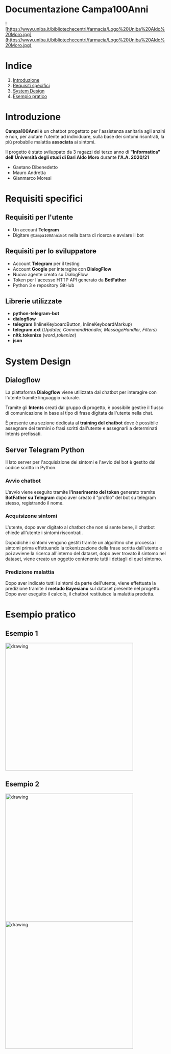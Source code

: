 # Documentazione Campa100Anni

![https://www.uniba.it/bibliotechecentri/farmacia/Logo%20Uniba%20Aldo%20Moro.jpg](https://www.uniba.it/bibliotechecentri/farmacia/Logo%20Uniba%20Aldo%20Moro.jpg)

# Indice
1. [Introduzione](#Introduzione)
2. [Requisiti specifici](#Requisiti-specifici)
3. [System Design](#System-Design)
4. [Esempio pratico](#Esempio-pratico)

# Introduzione

**Campa100Anni** è un chatbot progettato per l'assistenza sanitaria agli anzini e non, per aiutare l'utente ad individuare, sulla base dei sintomi risontrati, la più probabile malattia **associata** ai sintomi. 

Il progetto è stato sviluppato da 3 ragazzi del terzo anno di **"Informatica" dell'Università degli studi di Bari Aldo Moro** durante **l'A.A. 2020/21**

- Gaetano Dibenedetto
- Mauro Andretta
- Gianmarco Moresi

# Requisiti specifici

## Requisiti per l'utente

- Un account **Telegram**
- Digitare `@Campa100AnniBot` nella barra di ricerca e avviare il bot

## Requisiti per lo sviluppatore

- Account **Telegram** per il testing
- Account **Google** per interagire con **DialogFlow**
- Nuovo agente creato su DialogFlow
- Token per l'accesso HTTP API generato da **BotFather**
- Python 3 e repository GitHub

## Librerie utilizzate

- **python-telegram-bot**
- **dialogflow**
- **telegram** (InlineKeyboardButton, InlineKeyboardMarkup)
- **telegram.ext** (*Updater, CommandHandler, MessageHandler, Filters*)
- **nltk.tokenize** (*word_tokenize*)
- **json**

# System Design

## Dialogflow

La piattaforma **Dialogflow** viene utilizzata dal chatbot per interagire con l'utente tramite linguaggio naturale. 

Tramite gli **Intents** creati dal gruppo di progetto, è possibile gestire il flusso di comunicazione in base al tipo di frase digitata dall'utente nella chat.

È presente una sezione dedicata al **training del chatbot** dove è possibile assegnare dei termini o frasi scritti dall'utente e assegnarli a determinati Intents prefissati.

## Server Telegram Python

Il lato server per l'acquisizione dei sintomi e l'avvio del bot è gestito dal codice scritto in Python.

### Avvio chatbot

L'avvio viene eseguito tramite **l'inserimento del token** generato tramite **BotFather su Telegram** dopo aver creato il "profilo" del bot su telegram stesso, registrando il nome.

### Acquisizone sintomi

L'utente, dopo aver digitato al chatbot che non si sente bene, il chatbot chiede all'utente i sintomi riscontrati. 

Dopodichè i sintomi vengono gestiti tramite un algoritmo che processa i sintomi prima effettuando la tokenizzazione della frase scritta dall'utente e poi avviene la ricerca all'interno del dataset, dopo aver trovato il sintomo nel dataset, viene creato un oggetto contenente tutti i dettagli di quel sintomo.

### Predizione malattia

Dopo aver indicato tutti i sintomi da parte dell'utente, viene effettuata la predizione tramite il **metodo Bayesiano** sul dataset presente nel progetto. Dopo aver eseguito il calcolo, il chatbot restituisce la malattia predetta.

# Esempio pratico

## Esempio 1

<img src="Documentazione%20Campa100Anni%2079ca29ca09814bde8aab80b9e7f2464a/35739CE8-BF14-42E1-8FEE-9B4811669F12.jpeg" alt="drawing" width="400"/>

## Esempio 2

<img src="Documentazione%20Campa100Anni%2079ca29ca09814bde8aab80b9e7f2464a/9807754B-1DA4-49EA-99E9-0EB425CF4A2C.jpeg" alt="drawing" width="400"/>

<img src="Documentazione%20Campa100Anni%2079ca29ca09814bde8aab80b9e7f2464a/B2AF7AFD-D75A-4E13-A834-2CB254EF9159.jpeg" alt="drawing" width="400"/>
